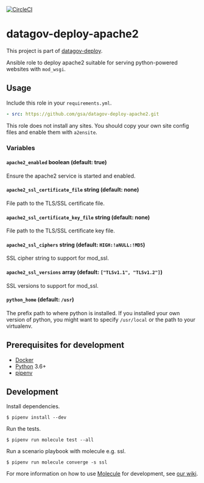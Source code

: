 [![CircleCI](https://circleci.com/gh/GSA/datagov-deploy-apache2.svg?style=svg)](https://circleci.com/gh/GSA/datagov-deploy-apache2)

# datagov-deploy-apache2

This project is part of [datagov-deploy](https://github.com/GSA/datagov-deploy).

Ansible role to deploy apache2 suitable for serving python-powered websites with
`mod_wsgi`.


## Usage

Include this role in your `requirements.yml`.

```yaml
- src: https://github.com/gsa/datagov-deploy-apache2.git
```

This role does not install any sites. You should copy your own site config files
and enable them with `a2ensite`.


### Variables


#### `apache2_enabled` boolean (default: true)

Ensure the apache2 service is started and enabled.


#### `apache2_ssl_certificate_file` string (default: none)

File path to the TLS/SSL certificate file.


#### `apache2_ssl_certificate_key_file` string (default: none)

File path to the TLS/SSL certificate key file.


#### `apache2_ssl_ciphers` string (default: `HIGH:!aNULL:!MD5`)

SSL cipher string to support for mod_ssl.


#### `apache2_ssl_versions` array<string> (default: `["TLSv1.1", "TLSv1.2"]`)

SSL versions to support for mod_ssl.


#### `python_home` (default: `/usr`)

The prefix path to where python is installed. If you installed your own version
of python, you might want to specify `/usr/local` or the path to your
virtualenv.


## Prerequisites for development

- [Docker](https://www.docker.com/)
- [Python](https://www.python.org/) 3.6+
- [pipenv](https://docs.pipenv.org/en/latest/)


## Development

Install dependencies.

    $ pipenv install --dev

Run the tests.

    $ pipenv run molecule test --all

Run a scenario playbook with molecule e.g. ssl.

    $ pipenv run molecule converge -s ssl

For more information on how to use
[Molecule](https://molecule.readthedocs.io/en/latest/) for development, see [our
wiki](https://github.com/GSA/datagov-deploy/wiki/Developing-Ansible-roles-with-Molecule).
